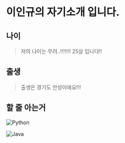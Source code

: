 # 이인규의 자기소개 입니다.

## 나이

> 저의 나이는 무려..!!!!!!! 25살 입니다!!

## 출생

> 출생은 경기도 안성이에요!!!

## 할 줄 아는거

![Python](https://img.shields.io/badge/python-3670A0?style=for-the-badge&logo=python&logoColor=ffdd54)

![Java](https://img.shields.io/badge/java-%23ED8B00.svg?style=for-the-badge&logo=openjdk&logoColor=white)
